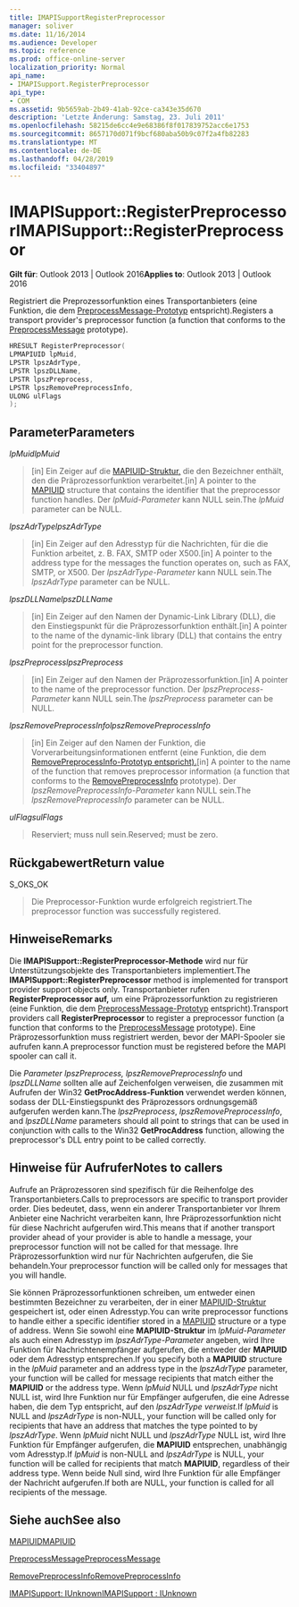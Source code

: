 ```yaml
---
title: IMAPISupportRegisterPreprocessor
manager: soliver
ms.date: 11/16/2014
ms.audience: Developer
ms.topic: reference
ms.prod: office-online-server
localization_priority: Normal
api_name:
- IMAPISupport.RegisterPreprocessor
api_type:
- COM
ms.assetid: 9b5659ab-2b49-41ab-92ce-ca343e35d670
description: 'Letzte Änderung: Samstag, 23. Juli 2011'
ms.openlocfilehash: 58215de6cc4e9e68386f8f017839752acc6e1753
ms.sourcegitcommit: 8657170d071f9bcf680aba50b9c07f2a4fb82283
ms.translationtype: MT
ms.contentlocale: de-DE
ms.lasthandoff: 04/28/2019
ms.locfileid: "33404897"
---
```

# <a name="imapisupportregisterpreprocessor"></a><span data-ttu-id="72142-103">IMAPISupport::RegisterPreprocessor</span><span class="sxs-lookup"><span data-stu-id="72142-103">IMAPISupport::RegisterPreprocessor</span></span>

  
  
<span data-ttu-id="72142-104">**Gilt für**: Outlook 2013 | Outlook 2016</span><span class="sxs-lookup"><span data-stu-id="72142-104">**Applies to**: Outlook 2013 | Outlook 2016</span></span> 
  
<span data-ttu-id="72142-105">Registriert die Preprozessorfunktion eines Transportanbieters (eine Funktion, die dem [PreprocessMessage-Prototyp](preprocessmessage.md) entspricht).</span><span class="sxs-lookup"><span data-stu-id="72142-105">Registers a transport provider's preprocessor function (a function that conforms to the [PreprocessMessage](preprocessmessage.md) prototype).</span></span> 
  
```cpp
HRESULT RegisterPreprocessor(
LPMAPIUID lpMuid,
LPSTR lpszAdrType,
LPSTR lpszDLLName,
LPSTR lpszPreprocess,
LPSTR lpszRemovePreprocessInfo,
ULONG ulFlags
);
```

## <a name="parameters"></a><span data-ttu-id="72142-106">Parameter</span><span class="sxs-lookup"><span data-stu-id="72142-106">Parameters</span></span>

 <span data-ttu-id="72142-107">_lpMuid_</span><span class="sxs-lookup"><span data-stu-id="72142-107">_lpMuid_</span></span>
  
> <span data-ttu-id="72142-108">[in] Ein Zeiger auf die [MAPIUID-Struktur,](mapiuid.md) die den Bezeichner enthält, den die Präprozessorfunktion verarbeitet.</span><span class="sxs-lookup"><span data-stu-id="72142-108">[in] A pointer to the [MAPIUID](mapiuid.md) structure that contains the identifier that the preprocessor function handles.</span></span> <span data-ttu-id="72142-109">Der  _lpMuid-Parameter_ kann NULL sein.</span><span class="sxs-lookup"><span data-stu-id="72142-109">The  _lpMuid_ parameter can be NULL.</span></span> 
    
 <span data-ttu-id="72142-110">_lpszAdrType_</span><span class="sxs-lookup"><span data-stu-id="72142-110">_lpszAdrType_</span></span>
  
> <span data-ttu-id="72142-111">[in] Ein Zeiger auf den Adresstyp für die Nachrichten, für die die Funktion arbeitet, z. B. FAX, SMTP oder X500.</span><span class="sxs-lookup"><span data-stu-id="72142-111">[in] A pointer to the address type for the messages the function operates on, such as FAX, SMTP, or X500.</span></span> <span data-ttu-id="72142-112">Der  _lpszAdrType-Parameter_ kann NULL sein.</span><span class="sxs-lookup"><span data-stu-id="72142-112">The  _lpszAdrType_ parameter can be NULL.</span></span> 
    
 <span data-ttu-id="72142-113">_lpszDLLName_</span><span class="sxs-lookup"><span data-stu-id="72142-113">_lpszDLLName_</span></span>
  
> <span data-ttu-id="72142-114">[in] Ein Zeiger auf den Namen der Dynamic-Link Library (DLL), die den Einstiegspunkt für die Präprozessorfunktion enthält.</span><span class="sxs-lookup"><span data-stu-id="72142-114">[in] A pointer to the name of the dynamic-link library (DLL) that contains the entry point for the preprocessor function.</span></span>
    
 <span data-ttu-id="72142-115">_lpszPreprocess_</span><span class="sxs-lookup"><span data-stu-id="72142-115">_lpszPreprocess_</span></span>
  
> <span data-ttu-id="72142-116">[in] Ein Zeiger auf den Namen der Präprozessorfunktion.</span><span class="sxs-lookup"><span data-stu-id="72142-116">[in] A pointer to the name of the preprocessor function.</span></span> <span data-ttu-id="72142-117">Der  _lpszPreprocess-Parameter_ kann NULL sein.</span><span class="sxs-lookup"><span data-stu-id="72142-117">The  _lpszPreprocess_ parameter can be NULL.</span></span> 
    
 <span data-ttu-id="72142-118">_lpszRemovePreprocessInfo_</span><span class="sxs-lookup"><span data-stu-id="72142-118">_lpszRemovePreprocessInfo_</span></span>
  
> <span data-ttu-id="72142-119">[in] Ein Zeiger auf den Namen der Funktion, die Vorverarbeitungsinformationen entfernt (eine Funktion, die dem [RemovePreprocessInfo-Prototyp entspricht).](removepreprocessinfo.md)</span><span class="sxs-lookup"><span data-stu-id="72142-119">[in] A pointer to the name of the function that removes preprocessor information (a function that conforms to the [RemovePreprocessInfo](removepreprocessinfo.md) prototype).</span></span> <span data-ttu-id="72142-120">Der  _lpszRemovePreprocessInfo-Parameter_ kann NULL sein.</span><span class="sxs-lookup"><span data-stu-id="72142-120">The  _lpszRemovePreprocessInfo_ parameter can be NULL.</span></span> 
    
 <span data-ttu-id="72142-121">_ulFlags_</span><span class="sxs-lookup"><span data-stu-id="72142-121">_ulFlags_</span></span>
  
> <span data-ttu-id="72142-122">Reserviert; muss null sein.</span><span class="sxs-lookup"><span data-stu-id="72142-122">Reserved; must be zero.</span></span>
    
## <a name="return-value"></a><span data-ttu-id="72142-123">Rückgabewert</span><span class="sxs-lookup"><span data-stu-id="72142-123">Return value</span></span>

<span data-ttu-id="72142-124">S_OK</span><span class="sxs-lookup"><span data-stu-id="72142-124">S_OK</span></span> 
  
> <span data-ttu-id="72142-125">Die Preprocessor-Funktion wurde erfolgreich registriert.</span><span class="sxs-lookup"><span data-stu-id="72142-125">The preprocessor function was successfully registered.</span></span>
    
## <a name="remarks"></a><span data-ttu-id="72142-126">Hinweise</span><span class="sxs-lookup"><span data-stu-id="72142-126">Remarks</span></span>

<span data-ttu-id="72142-127">Die **IMAPISupport::RegisterPreprocessor-Methode** wird nur für Unterstützungsobjekte des Transportanbieters implementiert.</span><span class="sxs-lookup"><span data-stu-id="72142-127">The **IMAPISupport::RegisterPreprocessor** method is implemented for transport provider support objects only.</span></span> <span data-ttu-id="72142-128">Transportanbieter rufen **RegisterPreprocessor auf,** um eine Präprozessorfunktion zu registrieren (eine Funktion, die dem [PreprocessMessage-Prototyp](preprocessmessage.md) entspricht).</span><span class="sxs-lookup"><span data-stu-id="72142-128">Transport providers call **RegisterPreprocessor** to register a preprocessor function (a function that conforms to the [PreprocessMessage](preprocessmessage.md) prototype).</span></span> <span data-ttu-id="72142-129">Eine Präprozessorfunktion muss registriert werden, bevor der MAPI-Spooler sie aufrufen kann.</span><span class="sxs-lookup"><span data-stu-id="72142-129">A preprocessor function must be registered before the MAPI spooler can call it.</span></span> 
  
<span data-ttu-id="72142-130">Die  _Parameter lpszPreprocess,_  _lpszRemovePreprocessInfo_ und  _lpszDLLName_ sollten alle auf Zeichenfolgen verweisen, die zusammen mit Aufrufen der Win32 **GetProcAddress-Funktion** verwendet werden können, sodass der DLL-Einstiegspunkt des Präprozessors ordnungsgemäß aufgerufen werden kann.</span><span class="sxs-lookup"><span data-stu-id="72142-130">The  _lpszPreprocess_,  _lpszRemovePreprocessInfo_, and  _lpszDLLName_ parameters should all point to strings that can be used in conjunction with calls to the Win32 **GetProcAddress** function, allowing the preprocessor's DLL entry point to be called correctly.</span></span> 
  
## <a name="notes-to-callers"></a><span data-ttu-id="72142-131">Hinweise für Aufrufer</span><span class="sxs-lookup"><span data-stu-id="72142-131">Notes to callers</span></span>

<span data-ttu-id="72142-132">Aufrufe an Präprozessoren sind spezifisch für die Reihenfolge des Transportanbieters.</span><span class="sxs-lookup"><span data-stu-id="72142-132">Calls to preprocessors are specific to transport provider order.</span></span> <span data-ttu-id="72142-133">Dies bedeutet, dass, wenn ein anderer Transportanbieter vor Ihrem Anbieter eine Nachricht verarbeiten kann, Ihre Präprozessorfunktion nicht für diese Nachricht aufgerufen wird.</span><span class="sxs-lookup"><span data-stu-id="72142-133">This means that if another transport provider ahead of your provider is able to handle a message, your preprocessor function will not be called for that message.</span></span> <span data-ttu-id="72142-134">Ihre Präprozessorfunktion wird nur für Nachrichten aufgerufen, die Sie behandeln.</span><span class="sxs-lookup"><span data-stu-id="72142-134">Your preprocessor function will be called only for messages that you will handle.</span></span>
  
<span data-ttu-id="72142-135">Sie können Präprozessorfunktionen schreiben, um entweder einen bestimmten Bezeichner zu verarbeiten, der in einer [MAPIUID-Struktur](mapiuid.md) gespeichert ist, oder einen Adresstyp.</span><span class="sxs-lookup"><span data-stu-id="72142-135">You can write preprocessor functions to handle either a specific identifier stored in a [MAPIUID](mapiuid.md) structure or a type of address.</span></span> <span data-ttu-id="72142-136">Wenn Sie sowohl eine **MAPIUID-Struktur** im  _lpMuid-Parameter_ als auch einen Adresstyp im  _lpszAdrType-Parameter_ angeben, wird Ihre Funktion für Nachrichtenempfänger aufgerufen, die entweder der **MAPIUID** oder dem Adresstyp entsprechen.</span><span class="sxs-lookup"><span data-stu-id="72142-136">If you specify both a **MAPIUID** structure in the  _lpMuid_ parameter and an address type in the  _lpszAdrType_ parameter, your function will be called for message recipients that match either the **MAPIUID** or the address type.</span></span> <span data-ttu-id="72142-137">Wenn _lpMuid_ NULL und _lpszAdrType_ nicht NULL ist, wird Ihre Funktion nur für Empfänger aufgerufen, die eine Adresse haben, die dem Typ entspricht, auf den _lpszAdrType verweist._</span><span class="sxs-lookup"><span data-stu-id="72142-137">If  _lpMuid_ is NULL and  _lpszAdrType_ is non-NULL, your function will be called only for recipients that have an address that matches the type pointed to by  _lpszAdrType_.</span></span> <span data-ttu-id="72142-138">Wenn  _lpMuid_ nicht NULL und  _lpszAdrType_ NULL ist, wird Ihre Funktion für Empfänger aufgerufen, die **MAPIUID** entsprechen, unabhängig vom Adresstyp.</span><span class="sxs-lookup"><span data-stu-id="72142-138">If  _lpMuid_ is non-NULL and  _lpszAdrType_ is NULL, your function will be called for recipients that match **MAPIUID**, regardless of their address type.</span></span> <span data-ttu-id="72142-139">Wenn beide Null sind, wird Ihre Funktion für alle Empfänger der Nachricht aufgerufen.</span><span class="sxs-lookup"><span data-stu-id="72142-139">If both are NULL, your function is called for all recipients of the message.</span></span>
  
## <a name="see-also"></a><span data-ttu-id="72142-140">Siehe auch</span><span class="sxs-lookup"><span data-stu-id="72142-140">See also</span></span>



[<span data-ttu-id="72142-141">MAPIUID</span><span class="sxs-lookup"><span data-stu-id="72142-141">MAPIUID</span></span>](mapiuid.md)
  
[<span data-ttu-id="72142-142">PreprocessMessage</span><span class="sxs-lookup"><span data-stu-id="72142-142">PreprocessMessage</span></span>](preprocessmessage.md)
  
[<span data-ttu-id="72142-143">RemovePreprocessInfo</span><span class="sxs-lookup"><span data-stu-id="72142-143">RemovePreprocessInfo</span></span>](removepreprocessinfo.md)
  
[<span data-ttu-id="72142-144">IMAPISupport: IUnknown</span><span class="sxs-lookup"><span data-stu-id="72142-144">IMAPISupport : IUnknown</span></span>](imapisupportiunknown.md)

